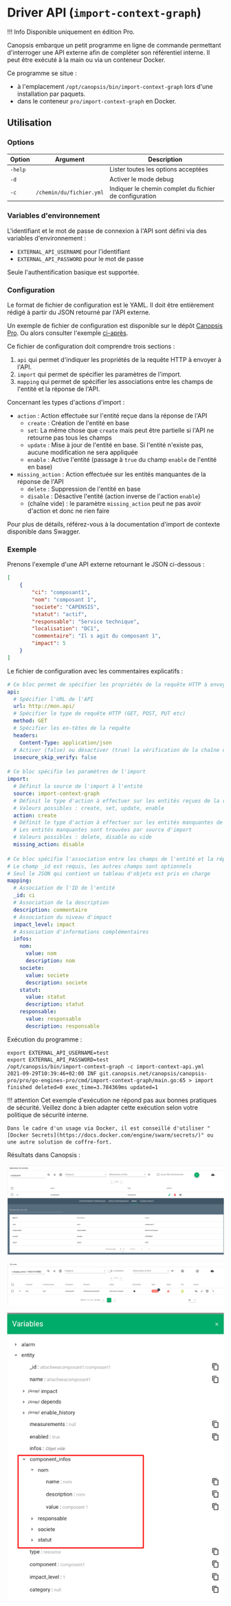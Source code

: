 # Driver API (`import-context-graph`)

!!! Info
    Disponible uniquement en édition Pro.

Canopsis embarque un petit programme en ligne de commande permettant d'interroger une API externe afin de compléter son référentiel interne. Il peut être exécuté à la main ou via un conteneur Docker.

Ce programme se situe :

* à l'emplacement `/opt/canopsis/bin/import-context-graph` lors d'une installation par paquets.
* dans le conteneur `pro/import-context-graph` en Docker.

## Utilisation

### Options

| Option  | Argument                 | Description                                           |
|---------|--------------------------|-------------------------------------------------------|
| `-help` |                          | Lister toutes les options acceptées                   |
| `-d`    |                          | Activer le mode debug                                 |
| `-c`    | `/chemin/du/fichier.yml` |Indiquer le chemin complet du fichier de configuration |

### Variables d'environnement

L'identifiant et le mot de passe de connexion à l'API sont défini via des variables d'environnement :

 * `EXTERNAL_API_USERNAME` pour l'identifiant
 * `EXTERNAL_API_PASSWORD` pour le mot de passe

Seule l'authentification basique est supportée.

### Configuration

Le format de fichier de configuration est le YAML. Il doit être entièrement rédigé à partir du JSON retourné par l'API externe.

Un exemple de fichier de configuration est disponible sur le dépôt [Canopsis Pro](https://git.canopsis.net/canopsis/canopsis-pro/-/tree/develop/pro/go-engines-pro/config/import-context-graph/api.yml.example). Ou alors consulter l'exemple [ci-après](#exemple).

Ce fichier de configuration doit comprendre trois sections :

 1. `api` qui permet d'indiquer les propriétés de la requête HTTP à envoyer à l'API.
 2. `import` qui permet de spécifier les paramètres de l'import.
 3. `mapping` qui permet de spécifier les associations entre les champs de l'entité et la réponse de l'API.

Concernant les types d'actions d'import :

  *  `action` : Action effectuée sur l'entité reçue dans la réponse de l'API
     *  `create` : Création de l'entité en base
     *  `set`: La même chose que `create` mais peut être partielle si l'API ne retourne pas tous les champs
     *  `update` : Mise à jour de l'entité en base. Si l'entité n'existe pas, aucune modification ne sera appliquée
     *  `enable` : Active l'entité (passage à `true` du champ `enable` de l'entité en base)
  *  `missing_action` : Action effectuée sur les entités manquantes de la réponse de l'API
     *  `delete` : Suppression de l'entité en base
     *  `disable` : Désactive l'entité (action inverse de l'action `enable`)
     *  (chaîne vide) : le paramètre `missing_action` peut ne pas avoir d'action et donc ne rien faire

Pour plus de détails, référez-vous à la documentation d'import de contexte disponible dans Swagger.

### Exemple

Prenons l'exemple d'une API externe retournant le JSON ci-dessous :

``` json
[
    {
        "ci": "composant1",
        "nom": "composant 1",
        "societe": "CAPENSIS",
        "statut": "actif",
        "responsable": "Service technique",
        "localisation": "DC1",
        "commentaire": "Il s agit du composant 1",
        "impact": 5
    }
]
```

Le fichier de configuration avec les commentaires explicatifs :

``` yaml
# Ce bloc permet de spécifier les propriétés de la requête HTTP à envoyer à l'API externe.
api:
  # Spécifier l'URL de l'API
  url: http://mon.api/
  # Spécifier le type de requête HTTP (GET, POST, PUT etc)
  method: GET
  # Spécifier les en-têtes de la requête
  headers:
    Content-Type: application/json
  # Activer (false) ou désactiver (true) la vérification de la chaîne de certification TLS du serveur
  insecure_skip_verify: false

# Ce bloc spécifie les paramètres de l'import
import:
  # Définit la source de l'import à l'entité
  source: import-context-graph
  # Définit le type d'action à effectuer sur les entités reçues de la réponse de l'API
  # Valeurs possibles : create, set, update, enable
  action: create
  # Définit le type d'action à effectuer sur les entités manquantes de la réponse de l'API
  # Les entités manquantes sont trouvées par source d'import
  # Valeurs possibles : delete, disable ou vide
  missing_action: disable

# Ce bloc spécifie l'association entre les champs de l'entité et la réponse de l'API
# Le champ _id est requis, les autres champs sont optionnels
# Seul le JSON qui contient un tableau d'objets est pris en charge
mapping:
  # Association de l'ID de l'entité
  _id: ci
  # Association de la description
  description: commentaire
  # Association du niveau d'impact
  impact_level: impact
  # Association d'informations complémentaires
  infos:
    nom:
      value: nom
      description: nom
    societe:
      value: societe
      description: societe
    statut:
      value: statut
      description: statut
    responsable:
      value: responsable
      description: responsable
```

Exécution du programme :

``` shell
export EXTERNAL_API_USERNAME=test
export EXTERNAL_API_PASSWORD=test
/opt/canopsis/bin/import-context-graph -c import-context-api.yml 
2021-09-29T10:39:46+02:00 INF git.canopsis.net/canopsis/canopsis-pro/pro/go-engines-pro/cmd/import-context-graph/main.go:65 > import finished deleted=0 exec_time=3.784369ms updated=1
```

!!! attention
    Cet exemple d'exécution ne répond pas aux bonnes pratiques de sécurité. Veillez donc à bien adapter cette exécution selon votre politique de sécurité interne.
    
    Dans le cadre d'un usage via Docker, il est conseillé d'utiliser "[Docker Secrets](https://docs.docker.com/engine/swarm/secrets/)" ou une autre solution de coffre-fort.

Résultats dans Canopsis :

![](./img/imported_entity.png)

![](./img/linked_alarm.png)

![](./img/var_alarm.png)
